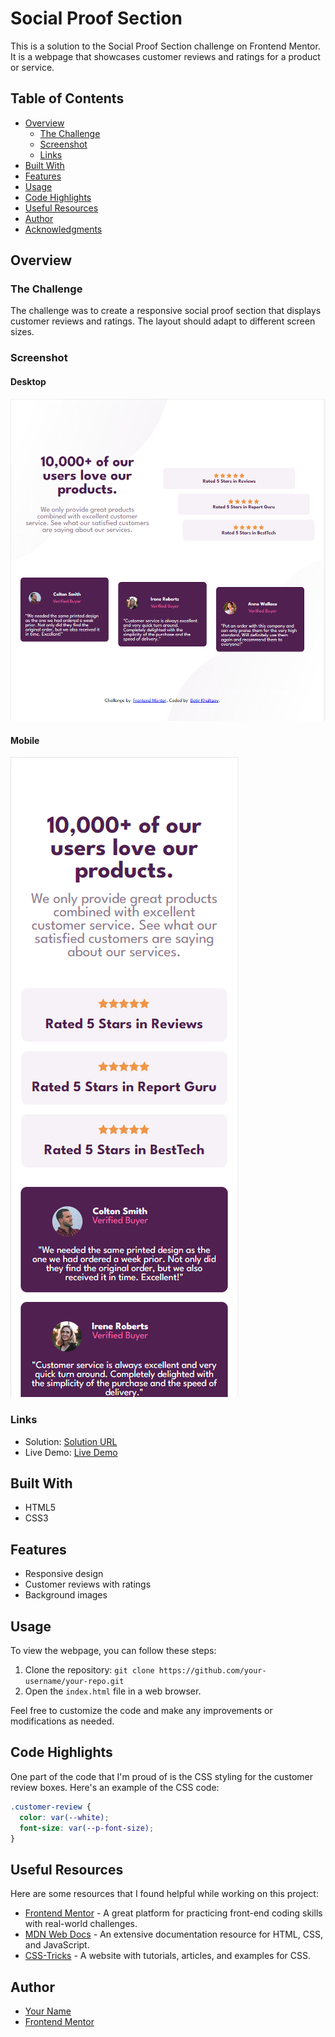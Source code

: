 # Social Proof Section

This is a solution to the Social Proof Section challenge on Frontend Mentor. It is a webpage that showcases customer reviews and ratings for a product or service.

## Table of Contents

- [Overview](#overview)
  - [The Challenge](#the-challenge)
  - [Screenshot](#screenshot)
  - [Links](#links)
- [Built With](#built-with)
- [Features](#features)
- [Usage](#usage)
- [Code Highlights](#code-highlights)
- [Useful Resources](#useful-resources)
- [Author](#author)
- [Acknowledgments](#acknowledgments)

## Overview

### The Challenge

The challenge was to create a responsive social proof section that displays customer reviews and ratings. The layout should adapt to different screen sizes.

### Screenshot

#### Desktop

![Desktop](project-imgs/desktop.PNG)

#### Mobile

![Mobile](project-imgs/mobile.PNG)


### Links

- Solution: [Solution URL](https://github.com/botirk38/social-proof-section-master)
- Live Demo: [Live Demo](https://botirk38.github.io/social-proof-section-master/)

## Built With

- HTML5
- CSS3

## Features

- Responsive design
- Customer reviews with ratings
- Background images

## Usage

To view the webpage, you can follow these steps:

1. Clone the repository: `git clone https://github.com/your-username/your-repo.git`
2. Open the `index.html` file in a web browser.

Feel free to customize the code and make any improvements or modifications as needed.

## Code Highlights

One part of the code that I'm proud of is the CSS styling for the customer review boxes. Here's an example of the CSS code:

```css
.customer-review {
  color: var(--white);
  font-size: var(--p-font-size);
}
```

## Useful Resources

Here are some resources that I found helpful while working on this project:

- [Frontend Mentor](https://www.frontendmentor.io) - A great platform for practicing front-end coding skills with real-world challenges.
- [MDN Web Docs](https://developer.mozilla.org) - An extensive documentation resource for HTML, CSS, and JavaScript.
- [CSS-Tricks](https://css-tricks.com) - A website with tutorials, articles, and examples for CSS.

## Author

- [Your Name](https://your-website.com)
- [Frontend Mentor](https://www.frontendmentor.io/profile/your-username)
